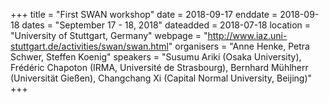 +++
title = "First SWAN workshop"
date = 2018-09-17
enddate = 2018-09-18
dates = "September 17 - 18, 2018"
dateadded = 2018-07-18
location = "University of Stuttgart, Germany"
webpage = "http://www.iaz.uni-stuttgart.de/activities/swan/swan.html"
organisers = "Anne Henke, Petra Schwer, Steffen Koenig"
speakers = "Susumu Ariki (Osaka University), Frédéric Chapoton (IRMA, Université de Strasbourg), Bernhard Mühlherr (Universität Gießen), Changchang Xi (Capital Normal University, Beijing)"
+++
